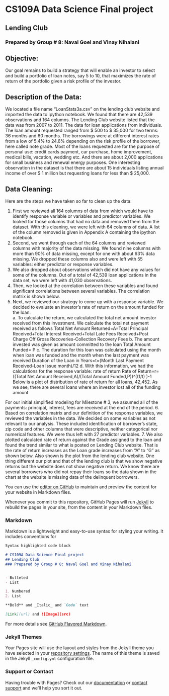 # CS109A Data Science Final project
## Lending Club
### Prepared by Group # 8: Naval Goel and Vinay Nihalani

## Objective:
Our goal remains to build a strategy that will enable an investor to select and build a portfolio of loan notes, say 5 to 10, that maximizes the rate of return of the portfolio given a risk profile of the investor.  

## Description of the Data:
We located a file name “LoanStats3a.csv” on the lending club website and imported the data to ipython notebook. We found that there are 42,539 observations and 164 columns. The Lending Club website listed that the data was from 2007 to 2011. 
The data for loan applications from individuals.  The loan amount requested ranged from $ 500 to $ 35,000 for two terms: 36 months and 60 months.  The borrowings were at different interest rates from a low of 5.4% to 24.6% depending on the risk profile of the borrower, here called note grade. Most of the loans requested are for the purpose of personal use: credit cards payment, car purchase, home improvement, medical bills, vacation, wedding etc. And there are about 2,000 applications for small business and renewal energy purposes. One interesting observation in the dataset is that there are about 15 individuals listing annual income of over $ 1 million but requesting loans for less than $ 25,000. 

## Data Cleaning:
Here are the steps we have taken so far to clean up the data:
1.	First we reviewed all 164 columns of data from which would have to identify response variable or variables and predictor variables.  We looked for those columns that had no data and removed them from the dataset. With this cleaning, we were left with 64 columns of data.  A list of the column removed is given in Appendix A containing the ipython notebook.
2.	Second, we went through each of the 64 columns and reviewed columns with majority of the data missing.  We found nine columns with more than 90% of data missing, except for one with about 63% data missing. We dropped these columns also and were left with 55 variables: either predictor or response variables.
3.	We also dropped about observations which did not have any values for some of the columns. Out of a total of 42,539 loan applications in the data set, we were left with 41,030 observations.
4.	Then, we looked at the correlation between these variables and found significant correlations between several variables. The correlation matrix is shown below.
5.	Next, we reviewed our strategy to come up with a response variable.  We decided to evaluate an investor’s rate of return on the amount funded for the loan.  
	a.	To calculate the return, we calculated the total net amount investor received from this investment.  We calculate the total net payment received as follows
Total Net Amount Returned=A=Total Principal Received+Total Interest Received+Total Late Fees Received+Post Charge Off Gross Recoveries-Collection Recovery Fees
	b.	The amount invested was given as amount committed to the loan 
Total Amount Funded=  P
	c.	The duration for this loan was calculated using the month when loan was funded and the month when the last payment was received
Duration of the Loan in Years=t=(Month Last Payment Received-Loan Issue month)/12 
	d.	With this information, we had the calculations for the response variable: rate of return
Rate of Return=r= ((Total Net Amount Received,A)/(Total Amount Funded,P))^((1/t) )-1
Below is a plot of distribution of rate of return for all loans, 42,452. As we see, there are several loans where an investor lost all of the funding amount

For our initial simplified modeling for Milestone # 3, we assumed all of the payments: principal, interest, fees are received at the end of the period.
6.	Based on correlation matrix and our definition of the response variables, we reviewed the variables in the data.  We decided on some variables as not relevant to our analysis. These included identification of borrower’s state, zip code and other columns that were descriptive, neither categorical nor numerical features.  We were thus left with 27 predictor variables.
7.	We also plotted calculated rate of return against the Grade assigned to the loan and found the trend similar to what is posted on Lending Club website. That is the rate of return increases as the Loan grade increases from “A” to “G” as shown below. Also shown is the plot from the lending club website. One thing different our plot and that of the lending club is that we show negative returns but the website does not show negative return.  We know there are several borrowers who did not repay their loans so the data shown in the chart at the website is missing data of the delinquent borrowers.



You can use the [editor on GitHub](https://github.com/navalg/.github.io/edit/master/README.md) to maintain and preview the content for your website in Markdown files.

Whenever you commit to this repository, GitHub Pages will run [Jekyll](https://jekyllrb.com/) to rebuild the pages in your site, from the content in your Markdown files.

### Markdown

Markdown is a lightweight and easy-to-use syntax for styling your writing. It includes conventions for

```markdown
Syntax highlighted code block

# CS109A Data Science Final project
## Lending Club
### Prepared by Group # 8: Naval Goel and Vinay Nihalani


- Bulleted
- List

1. Numbered
2. List

**Bold** and _Italic_ and `Code` text

[Link](url) and ![Image](src)
```

For more details see [GitHub Flavored Markdown](https://guides.github.com/features/mastering-markdown/).

### Jekyll Themes

Your Pages site will use the layout and styles from the Jekyll theme you have selected in your [repository settings](https://github.com/navalg/.github.io/settings). The name of this theme is saved in the Jekyll `_config.yml` configuration file.

### Support or Contact

Having trouble with Pages? Check out our [documentation](https://help.github.com/categories/github-pages-basics/) or [contact support](https://github.com/contact) and we’ll help you sort it out.
